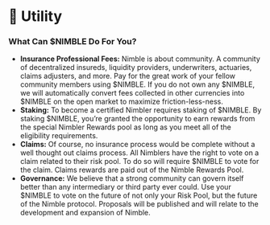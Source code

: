 # 🔑 Utility

### What Can $NIMBLE Do For You?&#x20;

* **Insurance Professional Fees:** Nimble is about community. A community of decentralized insureds, liquidity providers, underwriters, actuaries, claims adjusters, and more. Pay for the great work of your fellow community members using $NIMBLE. If you do not own any $NIMBLE, we will automatically convert fees collected in other currencies into $NIMBLE on the open market to maximize friction-less-ness.
* **Staking:** To become a certified Nimbler requires staking of $NIMBLE. By staking $NIMBLE, you’re granted the opportunity to earn rewards from the special Nimbler Rewards pool as long as you meet all of the eligibility requirements.&#x20;
* **Claims:** Of course, no insurance process would be complete without a well thought out claims process. All Nimblers have the right to vote on a claim related to their risk pool. To do so will require $NIMBLE to vote for the claim. Claims rewards are paid out of the Nimble Rewards Pool.&#x20;
* **Governance:** We believe that a strong community can govern itself better than any intermediary or third party ever could. Use your $NIMBLE to vote on the future of not only your Risk Pool, but the future of the Nimble protocol. Proposals will be published and will relate to the development and expansion of Nimble.
